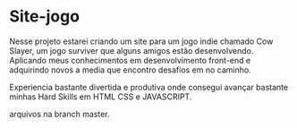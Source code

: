 # Site-jogo
Nesse projeto estarei criando um site para um jogo indie chamado Cow Slayer, um jogo surviver que alguns amigos estão desenvolvendo. 
Aplicando meus conhecimentos em desenvolvimento front-end e adquirindo novos a media que encontro desafios em no caminho.

Experiencia bastante divertida e produtiva onde consegui avançar bastante minhas Hard Skills em HTML CSS e JAVASCRIPT.

arquivos na branch master.
